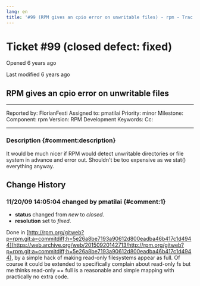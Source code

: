 ```yaml
---
lang: en
title: '#99 (RPM gives an cpio error on unwritable files) - rpm - Trac'
---
```


Ticket \#99 (closed defect: fixed)
==================================

Opened 6 years ago

Last modified 6 years ago

RPM gives an cpio error on unwritable files
-------------------------------------------

  -------------- -------------- -------------- -----------------
  Reported by:   FlorianFesti   Assigned to:   pmatilai
  Priority:      minor          Milestone:     
  Component:     rpm            Version:       RPM Development
  Keywords:                     Cc:            
                                               
  -------------- -------------- -------------- -----------------

### Description {#comment:description}

It would be much nicer if RPM would detect unwritable directories or
file system in advance and error out. Shouldn\'t be too expensive as we
stat() everything anyway.

Change History
--------------

### 11/20/09 14:05:04 changed by pmatilai {#comment:1}

-   **status** changed from *new* to *closed*.
-   **resolution** set to *fixed*.

Done in
[http://rpm.org/gitweb?p=rpm.git;a=commitdiff;h=5e26a8be7193a90612d800eadba46b417c1d4944](https://web.archive.org/web/20150920142713/http://rpm.org/gitweb?p=rpm.git;a=commitdiff;h=5e26a8be7193a90612d800eadba46b417c1d4944),
by a simple hack of making read-only filesystems appear as full. Of
course it could be extended to specifically complain about read-only fs
but me thinks read-only == full is a reasonable and simple mapping with
practically no extra code.
